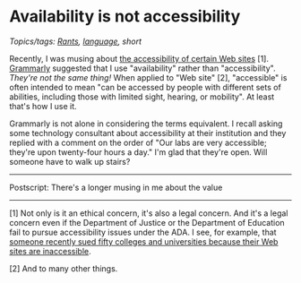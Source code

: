 Availability is not accessibility
=================================

*Topics/tags: [Rants](index-rants), [language](index-language), short*

Recently, I was musing about [the accessibility of
certain Web sites](pioneers-dot-grinnell-dot-ads) [1].
[Grammarly](https://grammarly.com) suggested that I use "availability"
rather than "accessibility".  *They're not the same thing!*  When applied
to "Web site" [2], "accessible" is often intended to mean "can be accessed
by people with different sets of abilities, including those with limited
sight, hearing, or mobility".  At least that's how I use it.

Grammarly is not alone in considering the terms equivalent.  I recall
asking some technology consultant about accessibility at their institution
and they replied with a comment on the order of "Our labs are very
accessible; they're upon twenty-four hours a day."  I'm glad that they're
open.  Will someone have to walk up stairs?  

---

Postscript: There's a longer musing in me about the value

---

[1] Not only is it an ethical concern, it's also a legal concern.  And
it's a legal concern even if the Department of Justice or the Department
of Education fail to pursue accessibility issues under the ADA.  I see,
for example, that [someone recently sued fifty colleges and universities
because their Web sites are inaccessible](https://www.insidehighered.com/news/2018/12/10/fifty-colleges-sued-barrage-ada-lawsuits-over-web-accessibility).

[2] And to many other things.

